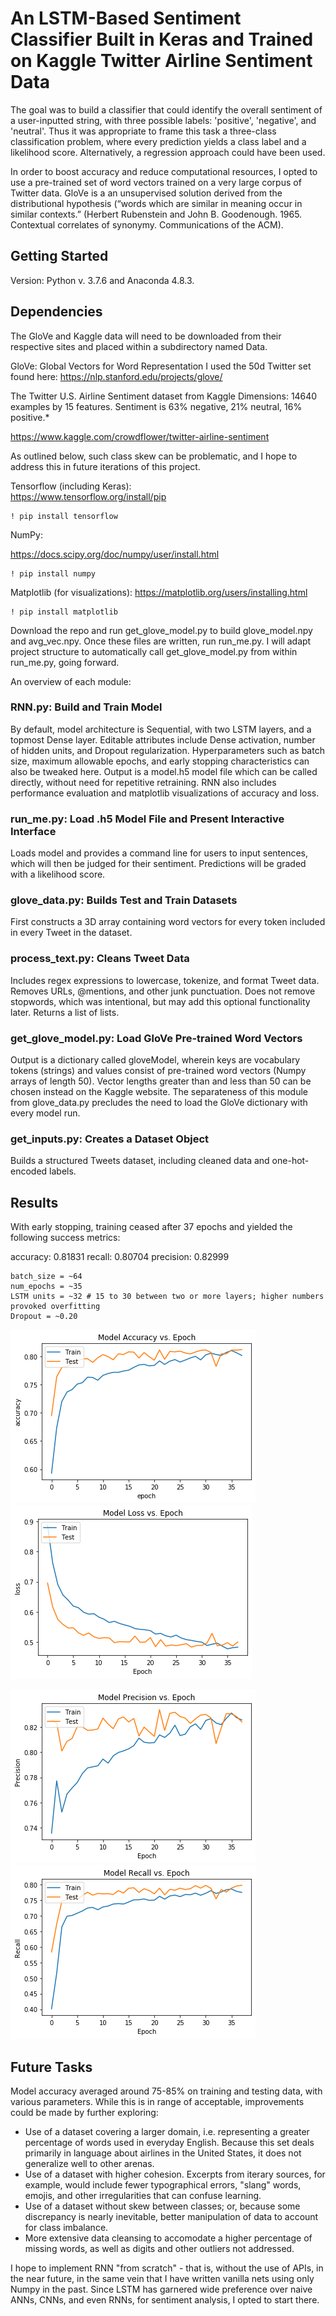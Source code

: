 # An LSTM-Based Sentiment Classifier Built in Keras and Trained on Kaggle Twitter Airline Sentiment Data 
  
The goal was to build a classifier that could identify the overall sentiment of a user-inputted string, with three possible labels: 'positive', 'negative', and 'neutral'. Thus it was appropriate to frame this task a three-class classification problem, where every prediction yields a class label and a likelihood score. Alternatively, a regression approach could have been used. 

In order to boost accuracy and reduce  computational resources, I opted to use a pre-trained set of word vectors trained on a very large corpus of Twitter data. GloVe is a an unsupervised solution derived from the distributional hypothesis (“words which are similar in meaning occur in similar contexts.” (Herbert Rubenstein and John B. Goodenough. 1965.
Contextual correlates of synonymy. Communications of the ACM). 

## Getting Started
Version: Python v. 3.7.6 and Anaconda 4.8.3. 

## Dependencies
The GloVe and Kaggle data will need to be downloaded from their respective sites and placed within a subdirectory named Data. 

GloVe: Global Vectors for Word Representation 
I used the 50d Twitter set found here: 
https://nlp.stanford.edu/projects/glove/

The Twitter U.S. Airline Sentiment dataset from Kaggle
Dimensions: 14640 examples by 15 features. Sentiment is 63% negative, 21% neutral, 16% positive.*

https://www.kaggle.com/crowdflower/twitter-airline-sentiment

As outlined below, such class skew can be problematic, and I hope to address this in future iterations of this project. 

Tensorflow (including Keras):  
https://www.tensorflow.org/install/pip
```
! pip install tensorflow
```

NumPy:

https://docs.scipy.org/doc/numpy/user/install.html
```
! pip install numpy
```
Matplotlib (for visualizations): 
https://matplotlib.org/users/installing.html
```
! pip install matplotlib
```

Download the repo and run get_glove_model.py to build glove_model.npy and avg_vec.npy. Once these files are written, run run_me.py. I will adapt project structure to automatically call get_glove_model.py from within run_me.py, going forward. 

An overview of each module: 

### RNN.py: Build and Train Model
By default, model architecture is Sequential, with two LSTM layers, and a topmost Dense layer. Editable attributes include Dense activation, number of hidden units, and Dropout regularization. Hyperparameters such as batch size, maximum allowable epochs, and early stopping characteristics can also be tweaked here. Output is a model.h5 model file which can be called directly, without need for repetitive retraining. RNN also includes performance evaluation and matplotlib visualizations of accuracy and loss.  

### run_me.py: Load .h5 Model File and Present Interactive Interface
Loads model and provides a command line for users to input sentences, which will then be judged for their sentiment. Predictions will be graded with a likelihood score. 

### glove_data.py: Builds Test and Train Datasets
First constructs a 3D array containing word vectors for every token included in every Tweet in the dataset. 

### process_text.py: Cleans Tweet Data
Includes regex expressions to lowercase, tokenize, and format Tweet data. Removes URLs, @mentions, and other junk punctuation. Does not remove stopwords, which was intentional, but may add this optional functionality later. Returns a list of lists. 

### get_glove_model.py: Load GloVe Pre-trained Word Vectors
Output is a dictionary called gloveModel, wherein keys are vocabulary tokens (strings) and values consist of pre-trained word vectors (Numpy arrays of length 50). Vector lengths greater than and less than 50 can be chosen instead on the Kaggle website. 
The separateness of this module from glove_data.py precludes the need to load the GloVe dictionary with every model run. 

### get_inputs.py: Creates a Dataset Object 
Builds a structured Tweets dataset, including cleaned data and one-hot-encoded labels. 

## Results

With early stopping, training ceased after 37 epochs and yielded the following success metrics: 

accuracy: 0.81831
recall: 0.80704
precision: 0.82999

```
batch_size = ~64
num_epochs = ~35
LSTM units = ~32 # 15 to 30 between two or more layers; higher numbers provoked overfitting
Dropout = ~0.20
``` 

![Image of Accuracy vs. Epochs](Images/Figure_9.png)![Image of Accuracy vs. Epochs](Images/Figure_10.png)


![Image of Loss vs. Epochs](Images/Figure_11.png)![Image of Loss vs. Epochs](Images/Figure_12.png)

## Future Tasks
Model accuracy averaged around 75-85% on training and testing data, with various parameters. 
While this is in range of acceptable, improvements could be made by further exploring:  

* Use of a dataset covering a larger domain, i.e. representing a greater percentage of words used in everyday English. Because this set deals primarily in language about airlines in the United States, it does not generalize well to other arenas.
* Use of a dataset with higher cohesion. Excerpts from iterary sources, for example, would include fewer typographical errors, "slang" words, emojis, and other irregularities that can confuse learning. 
* Use of a dataset without skew between classes; or, because some discrepancy is nearly inevitable, better manipulation of data to account for class imbalance. 
* More extensive data cleansing to accomodate a higher percentage of missing words, as well as digits and other outliers not addressed. 

I hope to implement RNN "from scratch" - that is, without the use of APIs, in the near future, in the same vein that I have written vanilla nets using only Numpy in the past. Since LSTM has garnered wide preference over naive ANNs, CNNs, and even RNNs, for sentiment analysis, I opted to start there. 